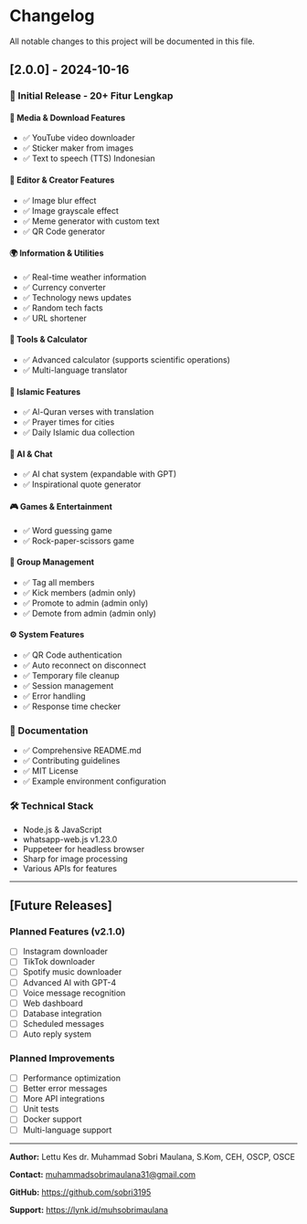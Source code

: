 # Changelog

All notable changes to this project will be documented in this file.

## [2.0.0] - 2024-10-16

### 🎉 Initial Release - 20+ Fitur Lengkap

#### 📱 Media & Download Features
- ✅ YouTube video downloader
- ✅ Sticker maker from images
- ✅ Text to speech (TTS) Indonesian

#### 🎨 Editor & Creator Features
- ✅ Image blur effect
- ✅ Image grayscale effect
- ✅ Meme generator with custom text
- ✅ QR Code generator

#### 🌍 Information & Utilities
- ✅ Real-time weather information
- ✅ Currency converter
- ✅ Technology news updates
- ✅ Random tech facts
- ✅ URL shortener

#### 🧮 Tools & Calculator
- ✅ Advanced calculator (supports scientific operations)
- ✅ Multi-language translator

#### 🕌 Islamic Features
- ✅ Al-Quran verses with translation
- ✅ Prayer times for cities
- ✅ Daily Islamic dua collection

#### 💬 AI & Chat
- ✅ AI chat system (expandable with GPT)
- ✅ Inspirational quote generator

#### 🎮 Games & Entertainment
- ✅ Word guessing game
- ✅ Rock-paper-scissors game

#### 👥 Group Management
- ✅ Tag all members
- ✅ Kick members (admin only)
- ✅ Promote to admin (admin only)
- ✅ Demote from admin (admin only)

#### ⚙️ System Features
- ✅ QR Code authentication
- ✅ Auto reconnect on disconnect
- ✅ Temporary file cleanup
- ✅ Session management
- ✅ Error handling
- ✅ Response time checker

### 📝 Documentation
- ✅ Comprehensive README.md
- ✅ Contributing guidelines
- ✅ MIT License
- ✅ Example environment configuration

### 🛠️ Technical Stack
- Node.js & JavaScript
- whatsapp-web.js v1.23.0
- Puppeteer for headless browser
- Sharp for image processing
- Various APIs for features

---

## [Future Releases]

### Planned Features (v2.1.0)
- [ ] Instagram downloader
- [ ] TikTok downloader
- [ ] Spotify music downloader
- [ ] Advanced AI with GPT-4
- [ ] Voice message recognition
- [ ] Web dashboard
- [ ] Database integration
- [ ] Scheduled messages
- [ ] Auto reply system

### Planned Improvements
- [ ] Performance optimization
- [ ] Better error messages
- [ ] More API integrations
- [ ] Unit tests
- [ ] Docker support
- [ ] Multi-language support

---

**Author:** Lettu Kes dr. Muhammad Sobri Maulana, S.Kom, CEH, OSCP, OSCE

**Contact:** muhammadsobrimaulana31@gmail.com

**GitHub:** https://github.com/sobri3195

**Support:** https://lynk.id/muhsobrimaulana
